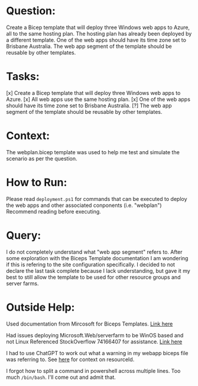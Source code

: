 # Question:
Create a Bicep template that will deploy three Windows web apps to Azure, all to the same hosting plan. The hosting plan has already been deployed by a different template. One of the web apps should have its time zone set to Brisbane Australia. The web app segment of the template should be reusable by other templates.

# Tasks:
[x] Create a Bicep template that will deploy three Windows web apps to Azure.
[x] All web apps use the same hosting plan.
[x] One of the web apps should have its time zone set to Brisbane Australia.
[?] The web app segment of the template should be reusable by other templates.

# Context:
The webplan.bicep template was used to help me test and simulate the scenario as per the question.

# How to Run:
Please read `deployment.ps1` for commands that can be executed to deploy the web apps and other associated conponents (i.e. "webplan")
Recommend reading before executing.

# Query:
I do not completely understand what "web app segment" refers to. After some exploration with the Biceps Template documentation I am wondering if this is refering to the site configuration specifically. I decided to not declare the last task complete because I lack understanding, but gave it my best to still allow the template to be used for other resource groups and server farms.

# Outside Help:
Used documentation from Mircosoft for Biceps Templates.
[Link here](https://learn.microsoft.com/en-us/azure/templates/microsoft.web/serverfarms?pivots=deployment-language-bicep)

Had issues deploying Microsoft.Web/serverfarm to be WinOS based and not Linux
Referenced StockOverflow 74166407 for assistance. [Link here](https://stackoverflow.com/questions/74166407/bicep-deploys-a-linux-app-service-plan-regardless-of-kind-defined)

I had to use ChatGPT to work out what a warning in my webapp biceps file was referring to. See [here](https://chatgpt.com/share/0c78d88e-b85b-460e-bee5-3220b34ce1fc) for context on resourceId.

I forgot how to split a command in powershell across multiple lines. Too much `/bin/bash`. I'll come out and admit that. 
